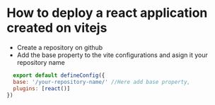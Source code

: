 # How to deploy a react application created on vitejs

- Create a repository on github
- Add the base property to the vite configurations and asign it your repository name 

``` javascript
  export default defineConfig({
  base: '/your-repository-name/' //Here add base property,
  plugins: [react()]
})

```
